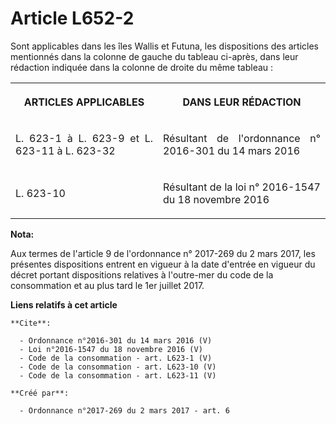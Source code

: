 # Article L652-2

Sont applicables dans les îles Wallis et Futuna, les dispositions des articles mentionnés dans la colonne de gauche du
tableau ci-après, dans leur rédaction indiquée dans la colonne de droite du même tableau : 

<table>
      <tbody>
        <tr>
          <th>

ARTICLES APPLICABLES 

</th>
          <th>

DANS LEUR RÉDACTION 

</th>
        </tr>
        <tr>
          <td align="justify" valign="middle">

L. 623-1 à L. 623-9 et L. 623-11 à L. 623-32 

</td>
          <td valign="middle" align="justify">

Résultant de l'ordonnance n° 2016-301 du 14 mars 2016 

</td>
        </tr>
        <tr>
          <td valign="middle" align="justify">

L. 623-10

</td>
          <td valign="middle" align="justify">

Résultant de la loi n° 2016-1547 du 18 novembre 2016

</td>
        </tr>
      </tbody>
    </table>

**Nota:**

Aux termes de l'article 9 de l'ordonnance n° 2017-269 du 2 mars 2017,  les présentes dispositions entrent en vigueur à la
date d'entrée en  vigueur du décret portant dispositions relatives à l'outre-mer du code  de la consommation et au plus tard
le 1er juillet 2017.

**Liens relatifs à cet article**

	**Cite**:

	  - Ordonnance n°2016-301 du 14 mars 2016 (V)
	  - Loi n°2016-1547 du 18 novembre 2016 (V)
	  - Code de la consommation - art. L623-1 (V)
	  - Code de la consommation - art. L623-10 (V)
	  - Code de la consommation - art. L623-11 (V)

	**Créé par**:

	  - Ordonnance n°2017-269 du 2 mars 2017 - art. 6
